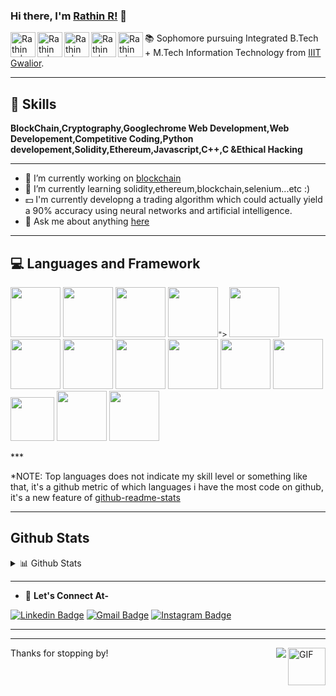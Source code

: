 ### Hi there, I'm [Rathin R!](https://github.com/Grim-R3ap3r) 👋
<a href="https://www.codechef.com/users/rathin_r">
  <img align="left" alt="Rathin R | Codechef" width="40px" src="https://user-images.githubusercontent.com/62543734/115986961-8cdce700-a5d0-11eb-8ed5-b43215278687.jpg" />
</a>
<a href="https://www.instagram.com/deadp002/">
  <img align="left" alt="Rathin R | instagram" width="40px" src="https://user-images.githubusercontent.com/62543734/115987193-9b77ce00-a5d1-11eb-85b6-ab2bc1715d7c.jpg" />
</a>
<a href="https://www.linkedin.com/in/rathin-r-3bb5341ba/">
  <img align="left" alt="Rathin R|LinkedIn" width="40px" src="https://user-images.githubusercontent.com/62543734/115987548-20afb280-a5d3-11eb-86ed-7e0cd89f0be3.png" />
</a>
<a href="https://codeforces.com/profile/_Grim-Reaper_">
  <img align="left" alt="Rathin R|  CodeForces" width="40px" src="https://user-images.githubusercontent.com/62543734/115990917-82781880-a5e3-11eb-9099-a2cf3c1e30e8.png" />
</a>
<a href="https://atcoder.jp/users/Grim_Reaper">
  <img align="left" alt="Rathin R|AtCoder" width="40px" src="https://user-images.githubusercontent.com/62543734/115991013-ec90bd80-a5e3-11eb-8534-3107b70e0b6b.png" />
</a>







:books: Sophomore pursuing Integrated B.Tech + M.Tech Information Technology from [IIIT Gwalior](https://www.iiitm.ac.in/index.php/en/).
***


## :1st_place_medal: **Skills** 
**BlockChain,Cryptography,Googlechrome Web Development,Web Developement,Competitive Coding,Python developement,Solidity,Ethereum,Javascript,C++,C &Ethical Hacking**

***

- 🔭 I’m currently working on [blockchain](https://www.investopedia.com/terms/b/blockchain.asp)
- 🌱 I’m currently learning solidity,ethereum,blockchain,selenium...etc :)
- 💵 I'm currently developng a trading algorithm which could actually yield a 90% accuracy using neural networks and artificial intelligence.
- 💬 Ask me about anything [here](https://github.com/Grim-R3ap3r/Grim-R3ap3r/issues)

***
## :computer: Languages and Framework 
<p align="left">
<code><img height="80" src="https://user-images.githubusercontent.com/62543734/116005253-c985fe00-a623-11eb-8632-169c0d7a79b4.jpg"></code>
<code><img height="80" src="https://user-images.githubusercontent.com/62543734/116005263-d6a2ed00-a623-11eb-9103-390fbbcbbc2c.png"></code>
<code><img height="80" src="https://user-images.githubusercontent.com/62543734/116005600-57aeb400-a625-11eb-9b12-775560e5f557.png"></code>
<code><img height="80" src="https://user-images.githubusercontent.com/62543734/116005603-5f6e5880-a625-11eb-9ffa-d33f629f34ec.png">"></code>
<code><img height="80" src="https://user-images.githubusercontent.com/62543734/116005609-64cba300-a625-11eb-822c-fbb8d5a2fc60.png"></code>  
<code><img height="80" src="https://user-images.githubusercontent.com/62543734/116005309-fe925080-a623-11eb-9a9e-63068f9a8e7f.png"></code>
<code><img height="80" src="https://user-images.githubusercontent.com/62543734/116005318-0651f500-a624-11eb-8135-0b3fb0296eee.png"></code>
<code><img height="80" src="https://user-images.githubusercontent.com/62543734/116005324-0e119980-a624-11eb-9aa6-62039b116c6c.png"></code>
<code><img height="80" src="https://user-images.githubusercontent.com/62543734/116005336-18339800-a624-11eb-97ec-566614497281.png"></code>
<code><img height="80" src="https://user-images.githubusercontent.com/62543734/116005354-27b2e100-a624-11eb-813b-2e9a28381243.png"></code> 
<code><img height="80" src="https://user-images.githubusercontent.com/62543734/116005361-2e415880-a624-11eb-836e-a9bcb03ba82d.png"></code>  
<code><img height="70" src="https://user-images.githubusercontent.com/62543734/116005384-4d3fea80-a624-11eb-9488-239e528a93fa.png"></code>  
<code><img height="80" src="https://user-images.githubusercontent.com/62543734/116005393-5630bc00-a624-11eb-9718-9ddb3a7030a5.png"></code>  
<code><img height="80" src="https://user-images.githubusercontent.com/62543734/116140308-c444b400-a6f4-11eb-8f2f-debad0726a0b.png"></code>  
 </p>
***

<!--- 
  if you have forked this to use on your profile, 
  Change the `github-readme-stats.anuraghazra1.vercel.app` to `github-readme-stats.vercel.app` 
--->

<!-- Change the `github-readme-stats.anuraghazra1.vercel.app` to `github-readme-stats.vercel.app`  -->

*NOTE: Top languages does not indicate my skill level or something like that, it's a github metric of which languages i have the most code on github, it's a new feature of [github-readme-stats](https://github.com/anuraghazra/github-readme-stats)
***
## Github Stats


<details>
<summary>📊 Github Stats</summary>
  
<p align="center" href="https://github.com/Grim-R3ap3r/github-readme-stats">
  <img align="center" src="https://github-readme-stats.vercel.app/api?username=Grim-R3ap3r&show_icons=true&include_all_commits=true&theme=material-palenight" alt="Rathin'sgithub stats" />
</p>
<p align="center" href="https://github.com/Grim-R3ap3r/github-readme-stats">
  <!-- Change the `github-readme-stats.anuraghazra1.vercel.app` to `github-readme-stats.vercel.app`  -->
  <img align="center" src="https://github-readme-stats.vercel.app/api/top-langs/?username=Grim-R3ap3r&layout=compact&theme=material-palenight" />
</p>

<div align="center">
  
   [![GitHub Streak](https://github-readme-streak-stats.herokuapp.com/?user=Grim-R3ap3r&theme=vision-friendly-dark)](https://github.com/Grim-R3ap3r)

</div>
<div align="center">
  
   [![GitHub Streak](https://github-profile-trophy.vercel.app/?username=Grim-R3ap3r&margin-w=15&theme=vision-friendly-dark&column=3)](https://github.com/Grim-R3ap3r)


</div>

</details>








***

- :handshake: **Let's Connect At-**

[![Linkedin Badge](https://img.shields.io/badge/-Rathin%20R-blue?style=flat-square&logo=Linkedin&logoColor=white&link=https://www.linkedin.com/in/rathin-r-3bb5341ba/)](https://www.linkedin.com/in/rathin-r-3bb5341ba/)
[![Gmail Badge](https://img.shields.io/badge/-ratfox124@gmail.com-c14438?style=flat-square&logo=Gmail&logoColor=white&link=mailto:ratfox124@gmail.com)](mailto:shambhavishandilya01@gmail.com) 
[![Instagram Badge](https://img.shields.io/badge/-@deadp002-e4405f?style=flat-square&labelColor=f94877&logo=instagram&logoColor=white&link=https://www.instagram.com/deadp002/)](https://www.instagram.com/deadp002/)

***
***
Thanks for stopping by!
<img align="right" alt="GIF" height="60px" src="https://media3.giphy.com/media/Vgr21IY5gbY2iinySW/giphy.gif?cid=ecf05e477irxoi6bz2fgvw0n90m8klke03di9w6rtup3eqfh&rid=giphy.gif" />
<img align="right" src="http://estruyf-github.azurewebsites.net/api/VisitorHit?user=saloniankita&repo=Grim-R3ap3r&countColorcountColor&countColor=%237B1E7B"/>

